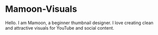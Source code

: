 # Mamoon-Visuals
Hello. I am Mamoon, a beginner thumbnail designer. I love creating clean and attractive visuals for YouTube and social content.
